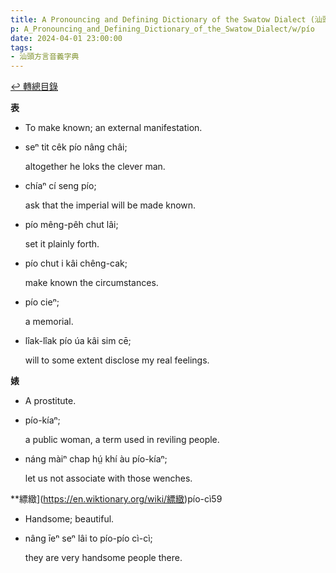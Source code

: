 ```yaml
---
title: A Pronouncing and Defining Dictionary of the Swatow Dialect (汕頭方言音義字典) / pío
p: A_Pronouncing_and_Defining_Dictionary_of_the_Swatow_Dialect/w/pío
date: 2024-04-01 23:00:00
tags: 
- 汕頭方言音義字典
---
```


[↩️ 轉總目錄](/A_Pronouncing_and_Defining_Dictionary_of_the_Swatow_Dialect)


**表**
- To make known; an external manifestation.

- seⁿ tit cêk pío nâng châi;

  altogether he loks the clever man.

- chíaⁿ cí seng pío;

  ask that the imperial will be made known.

- pío mêng-pêh chut lâi;

  set it plainly forth.

- pío chut i kâi chêng-cak;

  make known the circumstances.

- pío cieⁿ;

  a memorial.

- lîak-lîak pío úa kâi sim cē;

  will to some extent disclose my real feelings.

**婊**
- A prostitute.

- pío-kíaⁿ;

  a public woman, a term used in reviling people.

- náng màiⁿ chap hṳ́ khí àu pío-kíaⁿ;

  let us not associate with those wenches.

**縹緻](https://en.wiktionary.org/wiki/縹緻)pío-cì59
- Handsome; beautiful.

- nâng īeⁿ seⁿ lâi to pío-pío cì-cì;

  they are very handsome people there.